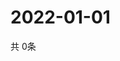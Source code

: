 # 2022-01-01
  共 0条

  <!-- BEGIN -->
  <!-- 最后更新时间Sat Jan 01 2022 09:04:08 GMT+0000 (Coordinated Universal Time) -->
  
  <!-- END -->
  
  